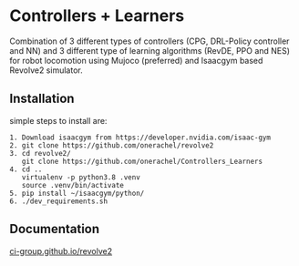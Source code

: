 # Controllers + Learners 

Combination of 3 different types of controllers (CPG, DRL-Policy controller and NN) and 3 different type of learning algorithms (RevDE, PPO and NES) for robot locomotion using Mujoco (preferred) and Isaacgym based Revolve2 simulator.

## Installation 
simple steps to install are:
``` 
1. Download isaacgym from https://developer.nvidia.com/isaac-gym
2. git clone https://github.com/onerachel/revolve2
3. cd revolve2/
   git clone https://github.com/onerachel/Controllers_Learners
4. cd ..
   virtualenv -p python3.8 .venv
   source .venv/bin/activate
5. pip install ~/isaacgym/python/
6. ./dev_requirements.sh
``` 
 
## Documentation 

[ci-group.github.io/revolve2](https://ci-group.github.io/revolve2/) 
